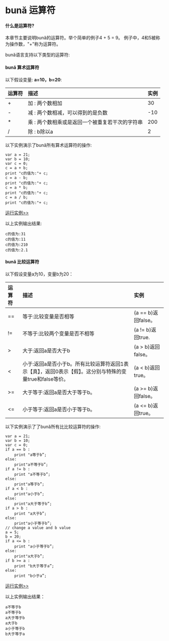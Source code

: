 # bună 运算符

#### 什么是运算符?

本章节主要说明bună的运算符。举个简单的例⼦4 + 5 = 9。 例子中，4和5被称为操作数，"+"称为运算符。

bună语⾔支持以下类型的运算符:

#### bună 算术运算符

以下假设变量:  **a=10，b=20**:

| 运算符 | 描述 | 实例 |
| :--- | :--- | :--- |
| + | 加 : 两个数相加 | 30 |
| - | 减 : 两个数相减，可以得到的是负数 | -10 |
| \* | 乘 : 两个数相乘或是返回一个被重复若⼲次的字符串 | 200 |
| / | 除 : b除以a | 2 |

以下实例演示了bună所有算术运算符的操作:

```
var a = 21;
var b = 10;
var c = 0;
c = a + b;
print "c的值为:"+ c;
c = a - b;
print "c的值为:"+ c;
c = a * b;
print "c的值为:"+ c;
c = a / b;
print "c的值为:"+ c;
```
<!-- 本地 -->
<!-- [运行实例>>](http://127.0.0.1:4000/run.html?model=Buna4_1) -->
<!-- 测试 -->
[运行实例>>](http://10.0.248.222:86/run.html?model=Buna4_1)
<!-- 生产 -->
<!-- [运行实例>>](http://buna.bacx.io/run.html?model=Buna4_1) -->


以上实例输出结果:

```
c的值为:31
c的值为:11
c的值为:210
c的值为:2.1
```

#### bună ⽐较运算符

以下假设变量a为10，变量b为20：

| 运算符 | 描述 | 实例 |
| :--- | :--- | :--- |
| == | 等于:比较变量是否相等 | \(a == b\)返回false。 |
| != | 不等于:比较两个变量是否不相等 | \(a != b\)返回true. |
| &gt; | 大于:返回a是否⼤于b | \(a &gt; b\)返回false。 |
| &lt; | 小于:返回a是否小于b。所有比较运算符返回1表示【真】，返回0表示【假】。这分别与特殊的变量true和false等价。 | \(a &lt; b\)返回true。 |
| &gt;= | ⼤于等于:返回a是否⼤于等于b。 | \(a &gt;= b\)返回false。 |
| &lt;= | ⼩于等于:返回a是否⼩于等于b。 | \(a &lt;= b\)返回true。 |

以下实例演示了了bună所有⽐比较运算符的操作:

```
var a = 21;
var b = 10;
var c = 0;
if a == b :
    print "a等于b”; 
else:
    print"a不等于b”; 
if a != b :
    print "a不等于b”; 
else:
    print"a等于b”; 
if a < b :
    print"a⼩于b”; 
else:
    print"a⼤于等于b”; 
if a > b :
    print "a⼤于b”; 
else:
    print"a⼩于等于b”; 
// change a value and b value 
a = 5;
b = 20;
if a <= b :
    print "a⼩于等于b”; 
else:
    print"a⼤于b”; 
if b >= a :
    print "b⼤于等于a”; 
else:
    print "b⼩于a”;
```

<!-- 本地 -->
<!-- [运行实例>>](http://127.0.0.1:4000/run.html?model=Buna4_2) -->
<!-- 测试 -->
<!-- [运行实例>>](http://10.0.248.222:86/run.html?model=Buna4_2) -->
<!-- 生产 -->
[运行实例>>](http://buna.bacx.io/run.html?model=Buna4_2)

以上实例输出结果：

```
a不等于b
a不等于b
a⼤于等于b
a⼤于b
a⼩于等于b
b⼤于等于a
```



